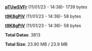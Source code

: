 [**pTUwSVFr**](/data/pTUwSVFr.txt) (11/01/23 - 14:38)- 1739 bytes

[**t9K8gPiV**](/data/t9K8gPiV.txt) (11/01/23 - 14:38)- 58 bytes

[**t9K8gPiV**](/data/t9K8gPiV.txt) (11/01/23 - 14:38)- 58 bytes

**Total Datas**: 3813

**Total Size**: 23.90 MB / 23.9 MB